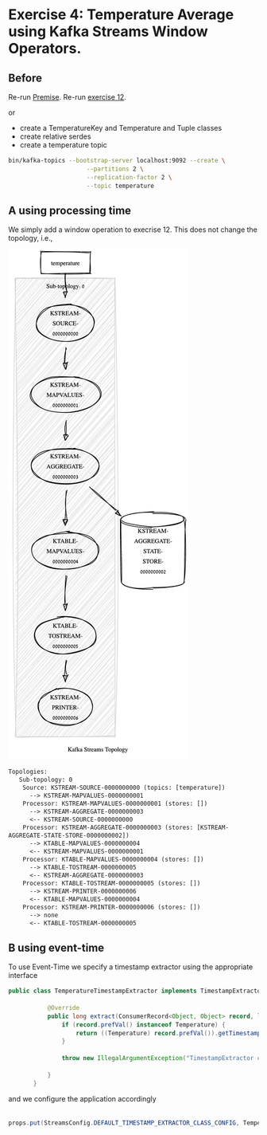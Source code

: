 # Exercise 4: Temperature Average using Kafka Streams Window Operators.

## Before

Re-run [Premise](../exercise2/Readme.md).
Re-run [exercise 12](../exercise3/Readme.md).

or

- create a TemperatureKey and Temperature and Tuple classes
- create relative serdes
- create a temperature topic

```bash
bin/kafka-topics --bootstrap-server localhost:9092 --create \
                      --partitions 2 \
                      --replication-factor 2 \
                      --topic temperature
```

## A using processing time

We simply add a window operation to execrise 12.
This does not change the topology, i.e.,

![topology](topology.png)
```
Topologies:
   Sub-topology: 0
    Source: KSTREAM-SOURCE-0000000000 (topics: [temperature])
      --> KSTREAM-MAPVALUES-0000000001
    Processor: KSTREAM-MAPVALUES-0000000001 (stores: [])
      --> KSTREAM-AGGREGATE-0000000003
      <-- KSTREAM-SOURCE-0000000000
    Processor: KSTREAM-AGGREGATE-0000000003 (stores: [KSTREAM-AGGREGATE-STATE-STORE-0000000002])
      --> KTABLE-MAPVALUES-0000000004
      <-- KSTREAM-MAPVALUES-0000000001
    Processor: KTABLE-MAPVALUES-0000000004 (stores: [])
      --> KTABLE-TOSTREAM-0000000005
      <-- KSTREAM-AGGREGATE-0000000003
    Processor: KTABLE-TOSTREAM-0000000005 (stores: [])
      --> KSTREAM-PRINTER-0000000006
      <-- KTABLE-MAPVALUES-0000000004
    Processor: KSTREAM-PRINTER-0000000006 (stores: [])
      --> none
      <-- KTABLE-TOSTREAM-0000000005
```

## B using event-time

To use Event-Time we specify a timestamp extractor using 
the appropriate interface

```java
public class TemperatureTimestampExtractor implements TimestampExtractor {
       
           @Override
           public long extract(ConsumerRecord<Object, Object> record, long partitionTime) {
               if (record.prefVal() instanceof Temperature) {
                   return ((Temperature) record.prefVal()).getTimestamp();
               }
       
               throw new IllegalArgumentException("TimestampExtractor cannot recognize the record prefVal " + record.prefVal());
       
           }
       }
```

and we configure the application accordingly

```java

props.put(StreamsConfig.DEFAULT_TIMESTAMP_EXTRACTOR_CLASS_CONFIG, TemperatureTimestampExtractor.class);

```
